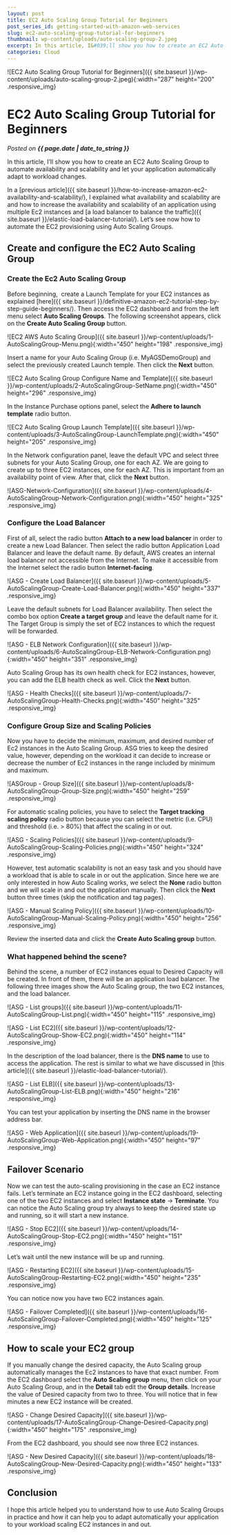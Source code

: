 ```yaml
---
layout: post
title: EC2 Auto Scaling Group Tutorial for Beginners
post_series_id: getting-started-with-amazon-web-services
slug: ec2-auto-scaling-group-tutorial-for-beginners
thumbnail: wp-content/uploads/auto-scaling-group-2.jpeg
excerpt: In this article, I&#039;ll show you how to create an EC2 Auto Scaling Group to automate the availability and scalability of your EC2 instances.
categories: Cloud
---
```


![EC2 Auto Scaling Group Tutorial for Beginners]({{ site.baseurl }}/wp-content/uploads/auto-scaling-group-2.jpeg){:width="287" height="200" .responsive_img}

# EC2 Auto Scaling Group Tutorial for Beginners
_Posted on **{{ page.date | date_to_string }}**_

In this article, I’ll show you how to create an EC2 Auto Scaling Group to automate availability and scalability and let your application automatically adapt to workload changes.

In a [previous article]({{ site.baseurl }}/how-to-increase-amazon-ec2-availability-and-scalability/), I explained what availability and scalability are and how to increase the availability and scalability of an application using multiple Ec2 instances and [a load balancer to balance the traffic]({{ site.baseurl }}/elastic-load-balancer-tutorial/). Let’s see now how to automate the EC2 provisioning using Auto Scaling Groups.

## Create and configure the EC2 Auto Scaling Group

### Create the Ec2 Auto Scaling Group

Before beginning,  create a Launch Template for your EC2 instances as explained [here]({{ site.baseurl }}/definitive-amazon-ec2-tutorial-step-by-step-guide-beginners/). Then access the EC2 dashboard and from the left menu select **Auto Scaling Groups**. The following screenshot appears, click on the **Create Auto Scaling Group** button.

![EC2 AWS Auto Scaling Group]({{ site.baseurl }}/wp-content/uploads/1-AutoScalingGroup-Menu.png){:width="450" height="198" .responsive_img}

Insert a name for your Auto Scaling Group (i.e. MyAGSDemoGroup) and select the previously created Launch temple. Then click the **Next** button.

![EC2 Auto Scaling Group Configure Name and Template]({{ site.baseurl }}/wp-content/uploads/2-AutoScalingGroup-SetName.png){:width="450" height="296" .responsive_img}

In the Instance Purchase options panel, select the **Adhere to launch template** radio button.

![EC2 Auto Scaling Group Launch Template]({{ site.baseurl }}/wp-content/uploads/3-AutoScalingGroup-LaunchTemplate.png){:width="450" height="205" .responsive_img}

In the Network configuration panel, leave the default VPC and select three subnets for your Auto Scaling Group, one for each AZ. We are going to create up to three EC2 instances, one for each AZ. This is important from an availability point of view. After that, click the **Next** button.

![ASG-Network-Configuration]({{ site.baseurl }}/wp-content/uploads/4-AutoScalingGroup-Network-Configuration.png){:width="450" height="325" .responsive_img}

### Configure the Load Balancer

First of all, select the radio button **Attach to a new load balancer** in order to create a new Load Balancer. Then select the radio button Application Load Balancer and leave the default name. By default, AWS creates an internal load balancer not accessible from the Internet. To make it accessible from the Internet select the radio button **Internet-facing**.

![ASG - Create Load Balancer]({{ site.baseurl }}/wp-content/uploads/5-AutoScalingGroup-Create-Load-Balancer.png){:width="450" height="337" .responsive_img}

Leave the default subnets for Load Balancer availability. Then select the combo box option **Create a target group** and leave the default name for it. The Target Group is simply the set of EC2 instances to which the request will be forwarded.

![ASG - ELB Network Configuration]({{ site.baseurl }}/wp-content/uploads/6-AutoScalingGroup-ELB-Network-Configuration.png){:width="450" height="351" .responsive_img}

Auto Scaling Group has its own health check for EC2 instances, however, you can add the ELB health check as well. Click the **Next** button.

![ASG - Health Checks]({{ site.baseurl }}/wp-content/uploads/7-AutoScalingGroup-Health-Checks.png){:width="450" height="325" .responsive_img}

### Configure Group Size and Scaling Policies

Now you have to decide the minimum, maximum, and desired number of Ec2 instances in the Auto Scaling Group. ASG tries to keep the desired value, however, depending on the workload it can decide to increase or decrease the number of Ec2 instances in the range included by minimum and maximum.

![ASGroup - Group Size]({{ site.baseurl }}/wp-content/uploads/8-AutoScalingGroup-Group-Size.png){:width="450" height="259" .responsive_img}

For automatic scaling policies, you have to select the **Target tracking scaling policy** radio button because you can select the metric (i.e. CPU) and threshold (i.e. > 80%) that affect the scaling in or out.

![ASG - Scaling Policies]({{ site.baseurl }}/wp-content/uploads/9-AutoScalingGroup-Scaling-Policies.png){:width="450" height="324" .responsive_img}

However, test automatic scalability is not an easy task and you should have a workload that is able to scale in or out the application. Since here we are only interested in how Auto Scaling works, we select the **None** radio button and we will scale in and out the application manually. Then click the **Next** button three times (skip the notification and tag pages).

![ASG - Manual Scaling Policy]({{ site.baseurl }}/wp-content/uploads/10-AutoScalingGroup-Manual-Scaling-Policy.png){:width="450" height="256" .responsive_img}

Review the inserted data and click the **Create Auto Scaling group** button.

### What happened behind the scene?

Behind the scene, a number of EC2 instances equal to Desired Capacity will be created. In front of them, there will be an application load balancer. The following three images show the Auto Scaling group, the two EC2 instances, and the load balancer.

![ASG - List groups]({{ site.baseurl }}/wp-content/uploads/11-AutoScalingGroup-List.png){:width="450" height="115" .responsive_img}

![ASG - List EC2]({{ site.baseurl }}/wp-content/uploads/12-AutoScalingGroup-Show-EC2.png){:width="450" height="114" .responsive_img}

In the description of the load balancer, there is the **DNS name** to use to access the application. The rest is similar to what we have discussed in [this article]({{ site.baseurl }}/elastic-load-balancer-tutorial/).

![ASG - List ELB]({{ site.baseurl }}/wp-content/uploads/13-AutoScalingGroup-List-ELB.png){:width="450" height="216" .responsive_img}

You can test your application by inserting the DNS name in the browser address bar.

![ASG - Web Application]({{ site.baseurl }}/wp-content/uploads/19-AutoScalingGroup-Web-Application.png){:width="450" height="97" .responsive_img}

## Failover Scenario

Now we can test the auto-scaling provisioning in the case an EC2 instance fails. Let’s terminate an EC2 instance going in the EC2 dashboard, selecting one of the two EC2 instances and select **Instance state** -> **Terminate**. You can notice the Auto Scaling group try always to keep the desired state up and running, so it will start a new instance.

![ASG - Stop EC2]({{ site.baseurl }}/wp-content/uploads/14-AutoScalingGroup-Stop-EC2.png){:width="450" height="151" .responsive_img}

Let’s wait until the new instance will be up and running.

![ASG - Restarting EC2]({{ site.baseurl }}/wp-content/uploads/15-AutoScalingGroup-Restarting-EC2.png){:width="450" height="235" .responsive_img}

You can notice now you have two EC2 instances again.

![ASG - Failover Completed]({{ site.baseurl }}/wp-content/uploads/16-AutoScalingGroup-Failover-Completed.png){:width="450" height="125" .responsive_img}

## How to scale your EC2 group

If you manually change the desired capacity, the Auto Scaling group automatically manages the Ec2 instances to have that exact number. From the EC2 dashboard select the **Auto Scaling group** menu, then click on your Auto Scaling Group, and in the **Detail** tab edit the **Group details**. Increase the value of Desired capacity from two to three. You will notice that in few minutes a new EC2 instance will be created.

![ASG - Change Desired Capacity]({{ site.baseurl }}/wp-content/uploads/17-AutoScalingGroup-Change-Desired-Capacity.png){:width="450" height="175" .responsive_img}

From the EC2 dashboard, you should see now three EC2 instances.

![ASG - New Desired Capacity]({{ site.baseurl }}/wp-content/uploads/18-AutoScalingGroup-New-Desired-Capacity.png){:width="450" height="133" .responsive_img}

## Conclusion

I hope this article helped you to understand how to use Auto Scaling Groups in practice and how it can help you to adapt automatically your application to your workload scaling EC2 instances in and out.